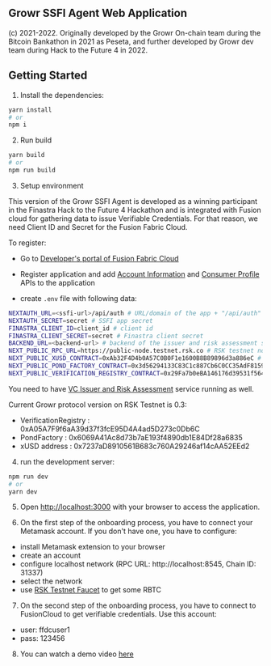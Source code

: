 ## Growr SSFI Agent Web Application

(c) 2021-2022. Originally developed by the Growr On-chain team during the Bitcoin Bankathon in 2021 as Peseta, and further developed by Growr dev team during Hack to the Future 4 in 2022.

## Getting Started

1. Install the dependencies:

```bash
yarn install
# or
npm i
```

2. Run build

```bash
yarn build
# or
npm run build
```

3. Setup environment

This version of the Growr SSFI Agent is developed as a winning participant in the Finastra Hack to the Future 4 Hackathon and is integrated with Fusion cloud for gathering data to issue Verifiable Credentials. For that reason, we need Client ID and Secret for the Fusion Fabric Cloud.

To register:
- Go to  [Developer's portal of Fusion Fabric Cloud](https://developer.fusionfabric.cloud/)
- Register application and add [Account Information](https://developer.fusionfabric.cloud/api/b2c-account-v1-fc77362a-c2ee-4b23-b20e-5621249eb7a4/docs) and [Consumer Profile](https://developer.fusionfabric.cloud/api/b2c-profile-v1-93a6ef22-0aa6-43f1-9624-f33ee8022e49/docs) APIs to the application

- create `.env` file with following data:
```bash
NEXTAUTH_URL=<ssfi-url>/api/auth # URL/domain of the app + "/api/auth" suffix, e.g. http://localhost:3000/api/auth
NEXTAUTH_SECRET=secret # SSFI app secret
FINASTRA_CLIENT_ID=client_id # client id
FINASTRA_CLIENT_SECRET=secret # Finastra client secret
BACKEND_URL=<backend-url> # backend of the issuer and risk assessment service, e.g. http://localhost:4000 # 
NEXT_PUBLIC_RPC_URL=https://public-node.testnet.rsk.co # RSK testnet node
NEXT_PUBLIC_XUSD_CONTRACT=0xAb32F4D4b0A57C0B0F1e1600B8B89896d3a886eC # Growr testnet XUSD token contract
NEXT_PUBLIC_POND_FACTORY_CONTRACT=0x3d56294133C83C1c887Cb6C0CC35AdF81593a0f1 # Growr testnet pond factory token contract
NEXT_PUBLIC_VERIFICATION_REGISTRY_CONTRACT=0x29Fa7b0eBA146176d39531f564751DE3E9583080 # Growr testnet Verification Registry
```

You need to have [VC Issuer and Risk Assessment](https://github.com/growr-xyz/vc-issuer/) service running as well.

Current Growr protocol version on RSK Testnet is 0.3:
- VerificationRegistry    : 0xA05A7F9f6aA39d37f3fcE95D4A4ad5D273c0Db6C
- PondFactory             : 0x6069A41Ac8d73b7aE193f4890db1E84Df28a6835
- xUSD address            : 0x7237aD8910561B683c760A29246af14cAA52EEd2

4. run the development server:

```bash
npm run dev
# or
yarn dev
```

5. Open [http://localhost:3000](http://localhost:3000) with your browser to access the application.

6. On the first step of the onboarding process, you have to connect your Metamask account. If you don't have one, you have to configure:
  - install Metamask extension to your browser
  - create an account
  - configure localhost network (RPC URL: http://localhost:8545, Chain ID: 31337)
  - select the network
  - use [RSK Testnet Faucet](https://faucet.rsk.co/) to get some RBTC

7. On the second step of the onboarding process, you have to connect to FusionCloud to get verifiable credentials. Use this account:
- user: ffdcuser1
- pass: 123456

8. You can watch a demo video [here](https://www.youtube.com/watch?v=D9GnEhMZMb8)


